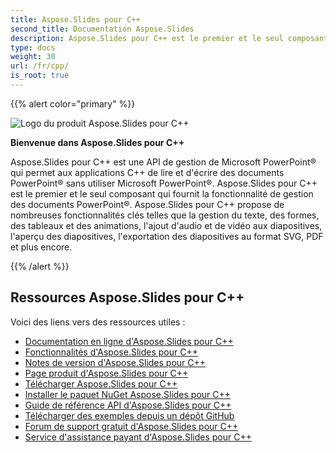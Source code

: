 ```yaml
---
title: Aspose.Slides pour C++
second_title: Documentation Aspose.Slides
description: Aspose.Slides pour C++ est le premier et le seul composant qui fournit la fonctionnalité de gestion des documents PowerPoint®.
type: docs
weight: 30
url: /fr/cpp/
is_root: true
---
```


{{% alert color="primary" %}}

![Logo du produit Aspose.Slides pour C++](home_1.png)

**Bienvenue dans Aspose.Slides pour C++**

Aspose.Slides pour C++ est une API de gestion de Microsoft PowerPoint® qui permet aux applications C++ de lire et d'écrire des documents PowerPoint® sans utiliser Microsoft PowerPoint®. Aspose.Slides pour C++ est le premier et le seul composant qui fournit la fonctionnalité de gestion des documents PowerPoint®. Aspose.Slides pour C++ propose de nombreuses fonctionnalités clés telles que la gestion du texte, des formes, des tableaux et des animations, l'ajout d'audio et de vidéo aux diapositives, l'aperçu des diapositives, l'exportation des diapositives au format SVG, PDF et plus encore.

{{% /alert %}}

## **Ressources Aspose.Slides pour C++**

Voici des liens vers des ressources utiles :

- [Documentation en ligne d'Aspose.Slides pour C++](/slides/fr/cpp/)
- [Fonctionnalités d'Aspose.Slides pour C++](/slides/fr/cpp/features-overview/)
- [Notes de version d'Aspose.Slides pour C++](https://releases.aspose.com/slides/cpp/release-notes/)
- [Page produit d'Aspose.Slides pour C++](https://products.aspose.com/slides/cpp/)
- [Télécharger Aspose.Slides pour C++](https://releases.aspose.com/slides/cpp/)
- [Installer le paquet NuGet Aspose.Slides pour C++](https://www.nuget.org/packages/Aspose.Slides.CPP/)
- [Guide de référence API d'Aspose.Slides pour C++](https://reference.aspose.com/slides/cpp)
- [Télécharger des exemples depuis un dépôt GitHub](https://github.com/aspose-slides/Aspose.Slides-for-C)
- [Forum de support gratuit d'Aspose.Slides pour C++](https://forum.aspose.com/c/slides/11)
- [Service d'assistance payant d'Aspose.Slides pour C++](https://helpdesk.aspose.com/)